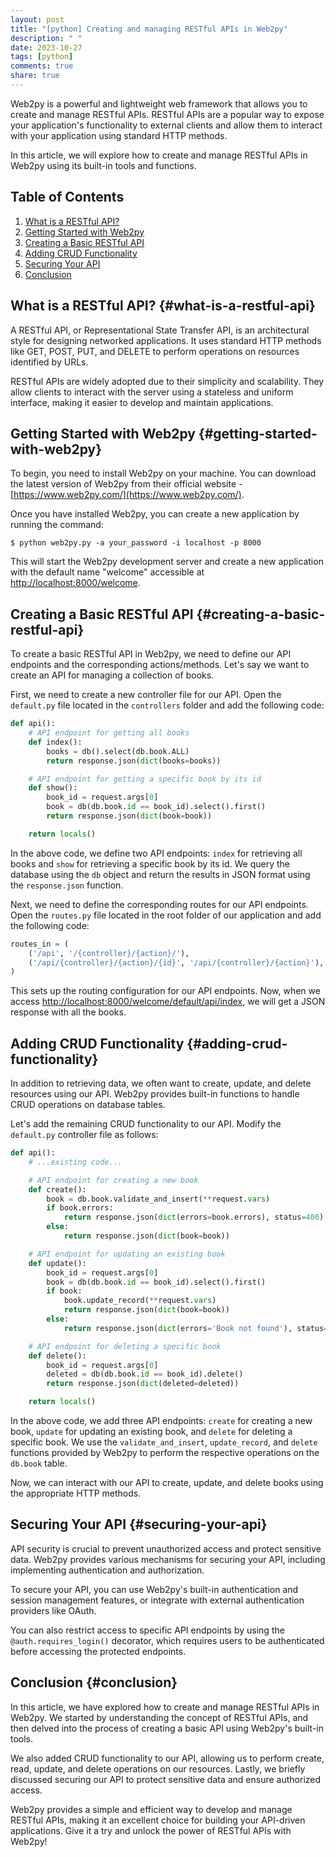 ```yaml
---
layout: post
title: "[python] Creating and managing RESTful APIs in Web2py"
description: " "
date: 2023-10-27
tags: [python]
comments: true
share: true
---
```


Web2py is a powerful and lightweight web framework that allows you to create and manage RESTful APIs. RESTful APIs are a popular way to expose your application's functionality to external clients and allow them to interact with your application using standard HTTP methods.

In this article, we will explore how to create and manage RESTful APIs in Web2py using its built-in tools and functions.

## Table of Contents
1. [What is a RESTful API?](#what-is-a-restful-api)
2. [Getting Started with Web2py](#getting-started-with-web2py)
3. [Creating a Basic RESTful API](#creating-a-basic-restful-api)
4. [Adding CRUD Functionality](#adding-crud-functionality)
5. [Securing Your API](#securing-your-api)
6. [Conclusion](#conclusion)

## What is a RESTful API? {#what-is-a-restful-api}
A RESTful API, or Representational State Transfer API, is an architectural style for designing networked applications. It uses standard HTTP methods like GET, POST, PUT, and DELETE to perform operations on resources identified by URLs.

RESTful APIs are widely adopted due to their simplicity and scalability. They allow clients to interact with the server using a stateless and uniform interface, making it easier to develop and maintain applications.

## Getting Started with Web2py {#getting-started-with-web2py}
To begin, you need to install Web2py on your machine. You can download the latest version of Web2py from their official website - [https://www.web2py.com/](https://www.web2py.com/).

Once you have installed Web2py, you can create a new application by running the command:
```
$ python web2py.py -a your_password -i localhost -p 8000
```

This will start the Web2py development server and create a new application with the default name "welcome" accessible at [http://localhost:8000/welcome](http://localhost:8000/welcome).

## Creating a Basic RESTful API {#creating-a-basic-restful-api}
To create a basic RESTful API in Web2py, we need to define our API endpoints and the corresponding actions/methods. Let's say we want to create an API for managing a collection of books.

First, we need to create a new controller file for our API. Open the `default.py` file located in the `controllers` folder and add the following code:
```python
def api():
    # API endpoint for getting all books
    def index():
        books = db().select(db.book.ALL)
        return response.json(dict(books=books))

    # API endpoint for getting a specific book by its id
    def show():
        book_id = request.args[0]
        book = db(db.book.id == book_id).select().first()
        return response.json(dict(book=book))

    return locals()
```

In the above code, we define two API endpoints: `index` for retrieving all books and `show` for retrieving a specific book by its id. We query the database using the `db` object and return the results in JSON format using the `response.json` function.

Next, we need to define the corresponding routes for our API endpoints. Open the `routes.py` file located in the root folder of our application and add the following code:
```python
routes_in = (
    ('/api', '/{controller}/{action}/'),
    ('/api/{controller}/{action}/{id}', '/api/{controller}/{action}'),
)
```

This sets up the routing configuration for our API endpoints. Now, when we access [http://localhost:8000/welcome/default/api/index](http://localhost:8000/welcome/default/api/index), we will get a JSON response with all the books.

## Adding CRUD Functionality {#adding-crud-functionality}
In addition to retrieving data, we often want to create, update, and delete resources using our API. Web2py provides built-in functions to handle CRUD operations on database tables.

Let's add the remaining CRUD functionality to our API. Modify the `default.py` controller file as follows:
```python
def api():
    # ...existing code...

    # API endpoint for creating a new book
    def create():
        book = db.book.validate_and_insert(**request.vars)
        if book.errors:
            return response.json(dict(errors=book.errors), status=400)
        else:
            return response.json(dict(book=book))

    # API endpoint for updating an existing book
    def update():
        book_id = request.args[0]
        book = db(db.book.id == book_id).select().first()
        if book:
            book.update_record(**request.vars)
            return response.json(dict(book=book))
        else:
            return response.json(dict(errors='Book not found'), status=404)

    # API endpoint for deleting a specific book
    def delete():
        book_id = request.args[0]
        deleted = db(db.book.id == book_id).delete()
        return response.json(dict(deleted=deleted))

    return locals()
```

In the above code, we add three API endpoints: `create` for creating a new book, `update` for updating an existing book, and `delete` for deleting a specific book. We use the `validate_and_insert`, `update_record`, and `delete` functions provided by Web2py to perform the respective operations on the `db.book` table.

Now, we can interact with our API to create, update, and delete books using the appropriate HTTP methods.

## Securing Your API {#securing-your-api}
API security is crucial to prevent unauthorized access and protect sensitive data. Web2py provides various mechanisms for securing your API, including implementing authentication and authorization.

To secure your API, you can use Web2py's built-in authentication and session management features, or integrate with external authentication providers like OAuth.

You can also restrict access to specific API endpoints by using the `@auth.requires_login()` decorator, which requires users to be authenticated before accessing the protected endpoints.

## Conclusion {#conclusion}
In this article, we have explored how to create and manage RESTful APIs in Web2py. We started by understanding the concept of RESTful APIs, and then delved into the process of creating a basic API using Web2py's built-in tools.

We also added CRUD functionality to our API, allowing us to perform create, read, update, and delete operations on our resources. Lastly, we briefly discussed securing our API to protect sensitive data and ensure authorized access.

Web2py provides a simple and efficient way to develop and manage RESTful APIs, making it an excellent choice for building your API-driven applications. Give it a try and unlock the power of RESTful APIs with Web2py!